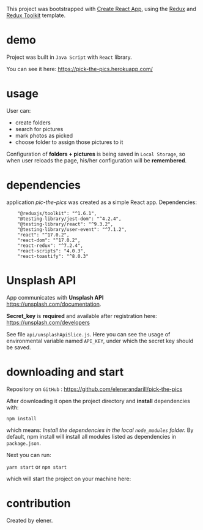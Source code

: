 This project was bootstrapped with [Create React App](https://github.com/facebook/create-react-app), using the [Redux](https://redux.js.org/) and [Redux Toolkit](https://redux-toolkit.js.org/) template.

# demo
Project was built in `Java Script` with `React` library.

You can see it here: https://pick-the-pics.herokuapp.com/

# usage
User can:
- create folders
- search for pictures
- mark photos as picked
- choose folder to assign those pictures to it

Configuration of **folders + pictures** is being saved in `Local Storage`,
so when user reloads the page, his/her configuration will be **remembered**.

# dependencies
application *pic-the-pics* was created as a simple React app. 
Dependencies:

```
    "@reduxjs/toolkit": "^1.6.1",
    "@testing-library/jest-dom": "^4.2.4",
    "@testing-library/react": "^9.3.2",
    "@testing-library/user-event": "^7.1.2",
    "react": "^17.0.2",
    "react-dom": "^17.0.2",
    "react-redux": "^7.2.4",
    "react-scripts": "4.0.3",
    "react-toastify": "^8.0.3"
```

# Unsplash API
App communicates with **Unsplash API** https://unsplash.com/documentation.

**Secret_key** is **required** and available after registration here: https://unsplash.com/developers

See file `api/unsplashApiSlice.js`. 
Here you can see the usage of environmental variable named `API_KEY`, 
under which the secret key should be saved.


# downloading and start
Repository on `GitHub` : https://github.com/elenerandarill/pick-the-pics

After downloading it open the project directory and **install** dependencies with:

`npm install`

which means: *Install the dependencies in the local `node_modules` folder.*
By default, npm install will install all modules 
listed as dependencies in `package.json`.

Next you can run:

`yarn start` or `npm start`

which will start the project on your machine here: 

# contribution
Created by elener. 